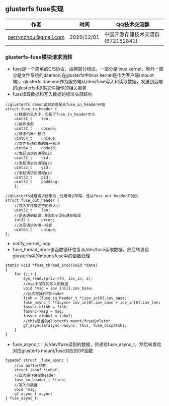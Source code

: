 ## glusterfs fuse实现

| 作者 | 时间 |QQ技术交流群 |
| ------ | ------ |------ |
| perrynzhou@gmail.com |2020/12/01 |中国开源存储技术交流群(672152841) |

### glusterfs-fuse模块请求流转

- fuse是一个简单的C/S协议，由两部分组成，一部分是linux kernel，另外一部分是文件系统的daemon;在glusterfs中linux kernel是作为客户端(mount端)，glusterfs daemon作为服务端从/dev/fuse写入和读取数据，发送到远端的glusterfsd提供文件操作的相关服务
- fuse读取数据和写入数据的标准头部结构
```
//glusterfs damon读取消息是从fuse_in_header开始
struct fuse_in_header {
	//数据的总大小，包括了fuse_in_header大小
	uint32_t	len;
	//操作类型
	uint32_t	opcode;
	//请求的唯一标识
	uint64_t	unique;
	//文件系统对象的唯一标识
	uint64_t	nodeid;
	//发起请求的进程uid
	uint32_t	uid;
	//发起请求的进程gid
	uint32_t	gid;
	//发起请求的进程pid
	uint32_t	pid;
	uint32_t	padding;
    };

//glusterfs处理请求结束后，处理请求回写，是从fuse_out_header开始的
struct fuse_out_header {
	//写入文件描述符的总大小
	uint32_t	len;
	//是否遇到错误，0值表示没有遇到错误
	int32_t		error;
	//对应请求的唯一标识
	uint64_t	unique;
};
```
- notify_kernel_loop
- fuse_thread_proc:该函数循环往复从/dev/fuse读取数据，然后转发给glusterfs中的mount/fuse中的函数处理
```
static void *fuse_thread_proc(void *data)
{
    for (;;) {
        sys_readv(priv->fd, iov_in, 2);
        //msg中保存的写入的数据
        void *msg = iov_in[1].iov_base;
        //此次写操作的header
        finh = (fuse_in_header_t *)iov_in[0].iov_base;
        fuse_async_t *fasync= iov_in[0].iov_base + iov_in[0].iov_len;
        fasync->finh = finh;
        fasync->msg = msg;
        fasync->iobuf = iobuf;
        //this是当前glusterfs mount/fuse的xlator
        gf_async(&fasync->async, this, fuse_dispatch);
    }
}
```
- fuse_async_t：从/dev/fuse读到的数据，传递给fuse_async_t，然后转发给对应glusterfs mount/fuse对应的OP函数
```
typedef struct _fuse_async {
    //io buffer结构
    struct iobuf *iobuf;
    //此次操作OP的header
    fuse_in_header_t *finh;
    //写入的数据
    void *msg;
    gf_async_t async;
} fuse_async_t;
```